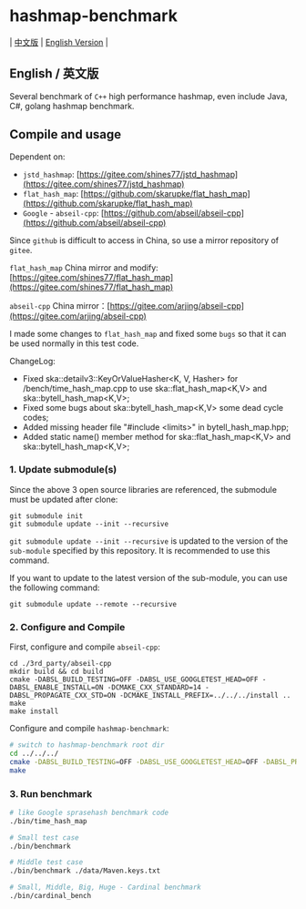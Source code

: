 # hashmap-benchmark

| [中文版](./README.md) | [English Version](./README.en.md) |

## English / 英文版

Several benchmark of `C++` high performance hashmap, even include Java, C#, golang hashmap benchmark.

## Compile and usage

Dependent on:

* `jstd_hashmap`: [https://gitee.com/shines77/jstd_hashmap](https://gitee.com/shines77/jstd_hashmap)
* `flat_hash_map`: [https://github.com/skarupke/flat_hash_map](https://github.com/skarupke/flat_hash_map)
* `Google` - `abseil-cpp`: [https://github.com/abseil/abseil-cpp](https://github.com/abseil/abseil-cpp)

Since `github` is difficult to access in China, so use a mirror repository of `gitee`.

`flat_hash_map` China mirror and modify: [https://gitee.com/shines77/flat_hash_map](https://gitee.com/shines77/flat_hash_map)

`abseil-cpp` China mirror：[https://gitee.com/arjing/abseil-cpp](https://gitee.com/arjing/abseil-cpp)

I made some changes to `flat_hash_map` and fixed some `bugs` so that it can be used normally in this test code.

ChangeLog:

* Fixed ska::detailv3::KeyOrValueHasher<K, V, Hasher> for /bench/time_hash_map.cpp to use ska::flat_hash_map<K,V> and ska::bytell_hash_map<K,V>;
* Fixed some bugs about ska::bytell_hash_map<K,V> some dead cycle codes;
* Added missing header file "#include \<limits\>" in bytell_hash_map.hpp;
* Added static name() member method for ska::flat_hash_map<K,V> and ska::bytell_hash_map<K,V>;

### 1. Update submodule(s)

Since the above 3 open source libraries are referenced, the submodule must be updated after clone:

```shell
git submodule init
git submodule update --init --recursive
```

`git submodule update --init --recursive` is updated to the version of the `sub-module` specified by this repository. It is recommended to use this command.

If you want to update to the latest version of the sub-module, you can use the following command:

```shell
git submodule update --remote --recursive
```

### 2. Configure and Compile

First, configure and compile `abseil-cpp`:

```shell
cd ./3rd_party/abseil-cpp
mkdir build && cd build
cmake -DABSL_BUILD_TESTING=OFF -DABSL_USE_GOOGLETEST_HEAD=OFF -DABSL_ENABLE_INSTALL=ON -DCMAKE_CXX_STANDARD=14 -DABSL_PROPAGATE_CXX_STD=ON -DCMAKE_INSTALL_PREFIX=../../../install ..
make
make install
```

Configure and compile `hashmap-benchmark`:

```bash
# switch to hashmap-benchmark root dir
cd ../../../
cmake -DABSL_BUILD_TESTING=OFF -DABSL_USE_GOOGLETEST_HEAD=OFF -DABSL_PROPAGATE_CXX_STD=ON -DCMAKE_PREFIX_PATH=./install .
make
````

### 3. Run benchmark

```bash
# like Google sprasehash benchmark code
./bin/time_hash_map

# Small test case
./bin/benchmark

# Middle test case
./bin/benchmark ./data/Maven.keys.txt

# Small, Middle, Big, Huge - Cardinal benchmark
./bin/cardinal_bench
```
